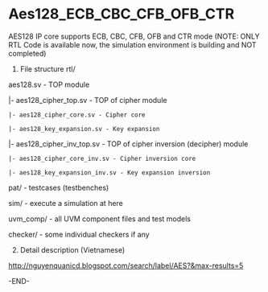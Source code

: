 # Aes128_ECB_CBC_CFB_OFB_CTR
AES128 IP core supports ECB, CBC, CFB, OFB and CTR mode (NOTE: ONLY RTL Code is available now, the simulation environment is building and NOT completed)

1) File structure
rtl/

aes128.sv - TOP module
  
  |- aes128_cipher_top.sv - TOP of cipher module
  
    |- aes128_cipher_core.sv - Cipher core
    
    |- aes128_key_expansion.sv - Key expansion
  
  |- aes128_cipher_inv_top.sv - TOP of cipher inversion (decipher) module
  
    |- aes128_cipher_core_inv.sv - Cipher inversion core
    
    |- aes128_key_expansion_inv.sv - Key expansion inversion
 
 pat/ - testcases (testbenches)
 
 sim/ - execute a simulation at here
 
 uvm_comp/ - all UVM component files and test models
 
 checker/ - some individual checkers if any
 
  
2) Detail description (Vietnamese)

http://nguyenquanicd.blogspot.com/search/label/AES?&max-results=5

-END-

